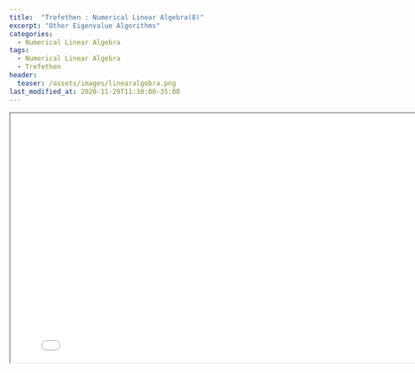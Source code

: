 ```yaml
---
title:  "Trefethen : Numerical Linear Algebra(8)"
excerpt: "Other Eigenvalue Algorithms"
categories:
  - Numerical Linear Algebra
tags:
  - Numerical Linear Algebra
  - Trefethen
header:
  teaser: /assets/images/linearalgebra.png
last_modified_at: 2020-11-29T11:30:00-35:00
---
```


<iframe src = "/ViewerJS/#../assets/pdf/Lecture 30. Other Eigenvalue Algorithms.pdf" width='800' height='450' allowfullscreen webkitallowfullscreen></iframe>
